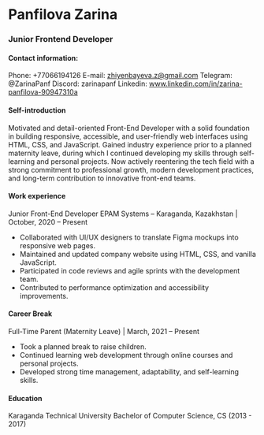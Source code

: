 # Panfilova Zarina
### Junior Frontend Developer
#### Contact information:
Phone: +77066194126
E-mail: zhiyenbayeva.z@gmail.com
Telegram: @ZarinaPanf
Discord: zarinapanf
Linkedin:  www.linkedin.com/in/zarina-panfilova-90947310a

#### Self-introduction

Motivated and detail-oriented Front-End Developer with a solid foundation in building responsive, accessible, and user-friendly web interfaces using HTML, CSS, and JavaScript. Gained industry experience prior to a planned maternity leave, during which I continued developing my skills through self-learning and personal projects. Now actively reentering the tech field with a strong commitment to professional growth, modern development practices, and long-term contribution to innovative front-end teams.

#### Work experience
Junior Front-End Developer
EPAM Systems – Karaganda, Kazakhstan | October, 2020 – Present
- Collaborated with UI/UX designers to translate Figma mockups into responsive web pages.
- Maintained and updated company website using HTML, CSS, and vanilla JavaScript.
- Participated in code reviews and agile sprints with the development team.
- Contributed to performance optimization and accessibility improvements.

#### Career Break
Full-Time Parent (Maternity Leave) | March, 2021 – Present
- Took a planned break to raise children.
- Continued learning web development through online courses and personal projects.
- Developed strong time management, adaptability, and self-learning skills.

#### Education
Karaganda Technical University
Bachelor of Computer Science, CS
(2013 - 2017)